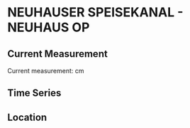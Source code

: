 # NEUHAUSER SPEISEKANAL - NEUHAUS OP

## Current Measurement

Current measurement: <Value topic="rivers/pegel-online/NSK/NEUHAUS_OP/measurementValue"/> cm

## Time Series

<TimeSeries topic="rivers/pegel-online/NSK/NEUHAUS_OP/measurementValue" period="week" />

## Location

<WorldMap>
  <Marker lat="52.26642307608121" lon="14.290527807836531" labelTopic="rivers/pegel-online/NSK/NEUHAUS_OP" />
</WorldMap>
